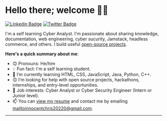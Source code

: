 # Hello there; welcome 👋🏾


[![Linkedin Badge](https://img.shields.io/badge/-InnocentChristopher-blue?style=for-the-badge&logo=Linkedin&logoColor=white&link=https://www.linkedin.com/in/warizkolapo)](https://www.linkedin.com/in/warizkolapo) 
[![Twitter Badge](https://img.shields.io/badge/-@InnocentChristopher-1ca0f1?style=for-the-badge&logo=twitter&logoColor=white&link=https://twitter.com/Ch4490Innocent)](https://twitter.com/Ch4490Innocent) 




I'm a self learning Cyber Analyst. I'm passionate about sharing knowledge, documentation, web engineering, cyber sucurity, Jamstack, headless commerce, and others. I build useful [open-source projects](https://github.com/Gerald424).

**Here's a quick summary about me**:

- 😊 Pronouns: He/him
- 💡 Fun fact: I'm a self learning student.
- 🌱 I’m currently learning HTML, CSS, JavaScript, Java, Python, C++.
- 😊 I’m looking for help with open source projects, hackathons, internships, and entry-level opportunities.
- 💼 Job interests: Cyber Analyst or Cyber Security Engineer (Intern or Junior level).
- 📫 You can [view my resume](#) and contact me by emailing mailtoinnocentchris20220@gmail.com.

---
